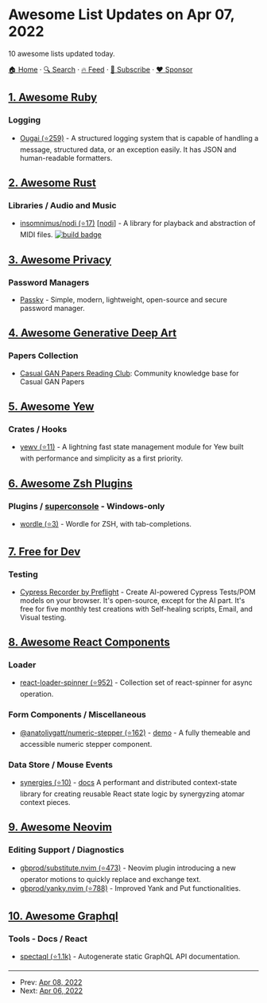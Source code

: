 # Awesome List Updates on Apr 07, 2022

10 awesome lists updated today.

[🏠 Home](/README.md) · [🔍 Search](https://www.trackawesomelist.com/search/) · [🔥 Feed](https://www.trackawesomelist.com/rss.xml) · [📮 Subscribe](https://trackawesomelist.us17.list-manage.com/subscribe?u=d2f0117aa829c83a63ec63c2f&id=36a103854c) · [❤️  Sponsor](https://github.com/sponsors/theowenyoung)



## [1. Awesome Ruby](/content/markets/awesome-ruby/README.md)

### Logging

*   [Ougai (⭐259)](https://github.com/tilfin/ougai) - A structured logging system that is capable of handling a message, structured data, or an exception easily. It has JSON and human-readable formatters.

## [2. Awesome Rust](/content/rust-unofficial/awesome-rust/README.md)

### Libraries / Audio and Music

*   [insomnimus/nodi (⭐17)](https://github.com/insomnimus/nodi) \[[nodi](https://crates.io/crates/nodi)] - A library for playback and abstraction of MIDI files. [![build badge](https://github.com/insomnimus/nodi/actions/workflows/main.yml/badge.svg?branch=main)](https://github.com/insomnimus/nodi/actions)

## [3. Awesome Privacy](/content/pluja/awesome-privacy/README.md)

### Password Managers

*   [Passky](https://passky.org) - Simple, modern, lightweight, open-source and secure password manager.

## [4. Awesome Generative Deep Art](/content/filipecalegario/awesome-generative-deep-art/README.md)

### Papers Collection

*   [Casual GAN Papers Reading Club](https://casualgan.notion.site/casualgan/Casual-GAN-Papers-Reading-Club-327c158518e44d5296a5def74486c7e8): Community knowledge base for Casual GAN Papers

## [5. Awesome Yew](/content/jetli/awesome-yew/README.md)

### Crates / Hooks

*   [yewv (⭐11)](https://github.com/yewv/yewv) - A lightning fast state management module for Yew built with performance and simplicity as a first priority.

## [6. Awesome Zsh Plugins](/content/unixorn/awesome-zsh-plugins/README.md)

### Plugins / [superconsole](https://github.com/alexchmykhalo/superconsole) - Windows-only

*   [wordle (⭐3)](https://github.com/zechris/zwordle) - Wordle for ZSH, with tab-completions.

## [7. Free for Dev](/content/ripienaar/free-for-dev/README.md)

### Testing

*   [Cypress Recorder by Preflight](https://cypress.preflight.com/) - Create AI-powered Cypress Tests/POM models on your browser. It's open-source, except for the AI part. It's free for five monthly test creations with Self-healing scripts, Email, and Visual testing.

## [8. Awesome React Components](/content/brillout/awesome-react-components/README.md)

### Loader

*   [react-loader-spinner (⭐952)](https://github.com/mhnpd/react-loader-spinner) - Collection set of react-spinner for async operation.

### Form Components / Miscellaneous

*   [@anatoliygatt/numeric-stepper (⭐162)](https://github.com/anatoliygatt/numeric-stepper) - [demo](https://codesandbox.io/s/demo-for-anatoliygatt-numeric-stepper-mllfyl) - A fully themeable and accessible numeric stepper component.

### Data Store / Mouse Events

*   [synergies (⭐10)](https://github.com/lukasbach/synergies) - [docs](https://synergies.js.org) A performant and distributed context-state library for creating reusable React state logic by synergyzing atomar context pieces.

## [9. Awesome Neovim](/content/rockerBOO/awesome-neovim/README.md)

### Editing Support / Diagnostics

*   [gbprod/substitute.nvim (⭐473)](https://github.com/gbprod/substitute.nvim) - Neovim plugin introducing a new operator motions to quickly replace and exchange text.
*   [gbprod/yanky.nvim (⭐788)](https://github.com/gbprod/yanky.nvim) - Improved Yank and Put functionalities.

## [10. Awesome Graphql](/content/chentsulin/awesome-graphql/README.md)

### Tools - Docs / React

*   [spectaql (⭐1.1k)](https://github.com/anvilco/spectaql) - Autogenerate static GraphQL API documentation.

---

- Prev: [Apr 08, 2022](/content/2022/04/08/README.md)
- Next: [Apr 06, 2022](/content/2022/04/06/README.md)